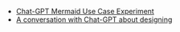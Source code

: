 

- [Chat-GPT Mermaid Use Case Experiment](Chat-GPT%20Mermaid%20Use%20Case%20Diagram%20Test.html)
- [A conversation with Chat-GPT about designing ](A%20conversation%20with%20Chat-GPT%20about%20designing%20an%20approval%20workflow%20in%20Kafka.md)